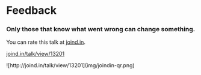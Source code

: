 <h1>Feedback</h1>
<h3>Only those that know what went wrong can change something.</h3>
<div class="multicolumn">
<div>
<p>You can rate this talk at <a href="http://joind.in">joind.in</a>.</p>
<p><a href="http://joind.in/talk/view/13201">joind.in/talk/view/13201</a></p>
</div>
<div>
![http://joind.in/talk/view/13201](img/joindin-qr.png)
</div>
</div>